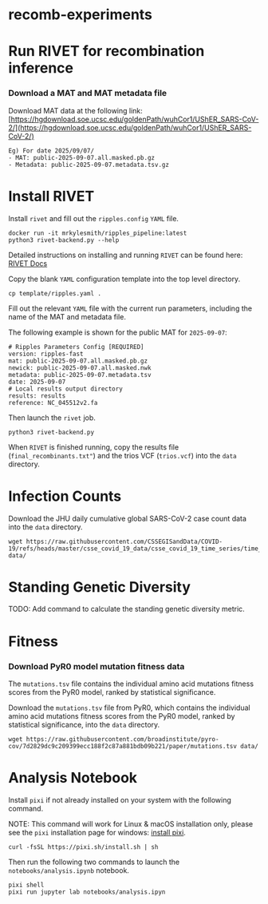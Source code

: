# recomb-experiments

# Run RIVET for recombination inference

### Download a MAT and MAT metadata file

Download MAT data at the following link: [https://hgdownload.soe.ucsc.edu/goldenPath/wuhCor1/UShER_SARS-CoV-2/](https://hgdownload.soe.ucsc.edu/goldenPath/wuhCor1/UShER_SARS-CoV-2/)

```
Eg) For date 2025/09/07/
- MAT: public-2025-09-07.all.masked.pb.gz
- Metadata: public-2025-09-07.metadata.tsv.gz
```

# Install RIVET
Install `rivet` and fill out the `ripples.config` `YAML` file.
```
docker run -it mrkylesmith/ripples_pipeline:latest
python3 rivet-backend.py --help
```
Detailed instructions on installing and running `RIVET` can be found here: [RIVET Docs](https://turakhia.ucsd.edu/rivet/)

Copy the blank `YAML` configuration template into the top level directory.
```
cp template/ripples.yaml .
```

Fill out the relevant `YAML` file with the current run parameters, including the name of the MAT and metadata file.

The following example is shown for the public MAT for `2025-09-07`:
```
# Ripples Parameters Config [REQUIRED]
version: ripples-fast
mat: public-2025-09-07.all.masked.pb.gz
newick: public-2025-09-07.all.masked.nwk
metadata: public-2025-09-07.metadata.tsv
date: 2025-09-07
# Local results output directory
results: results
reference: NC_045512v2.fa
```

Then launch the `rivet` job.
```
python3 rivet-backend.py
```

When `RIVET` is finished running, copy the results file (`final_recombinants.txt"`) and the trios VCF (`trios.vcf`) into the `data` directory.


# Infection Counts
Download the JHU daily cumulative global SARS-CoV-2 case count data into the `data` directory.
```
wget https://raw.githubusercontent.com/CSSEGISandData/COVID-19/refs/heads/master/csse_covid_19_data/csse_covid_19_time_series/time_series_covid19_confirmed_global.csv data/
```


# Standing Genetic Diversity
TODO: Add command to calculate the standing genetic diversity metric.


# Fitness

### Download PyR0 model mutation fitness data
The `mutations.tsv` file contains the individual amino acid mutations fitness scores from the PyR0 model, ranked by statistical significance.

Download the `mutations.tsv` file from PyR0, which contains the individual amino acid mutations fitness scores from the PyR0 model, ranked by statistical significance, into the `data` directory.
```
wget https://raw.githubusercontent.com/broadinstitute/pyro-cov/7d2829dc9c209399ecc188f2c87a881bdb09b221/paper/mutations.tsv data/
```

# Analysis Notebook

Install `pixi` if not already installed on your system with the following command.

NOTE: This command will work for Linux & macOS installation only, please see the `pixi` installation page for windows: [install pixi](https://pixi.sh/latest/installation/).

```
curl -fsSL https://pixi.sh/install.sh | sh
```

Then run the following two commands to launch the `notebooks/analysis.ipynb` notebook.
```
pixi shell
pixi run jupyter lab notebooks/analysis.ipyn
```

